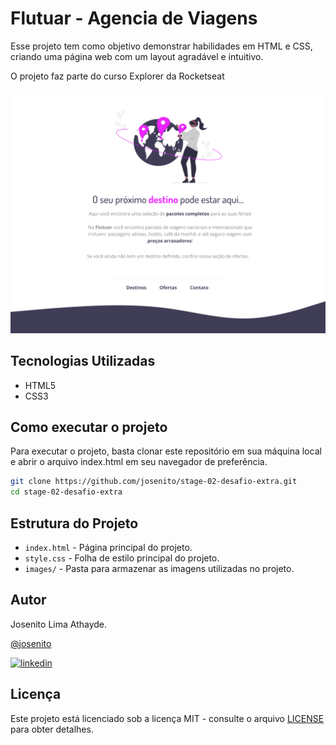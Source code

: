 # Flutuar - Agencia de Viagens

Esse projeto tem como objetivo demonstrar habilidades em HTML e CSS, criando uma página web com um layout agradável e intuitivo.

O projeto faz parte do curso Explorer da Rocketseat

![Print de tela do projeto](/images/desktop.png)

## Tecnologias Utilizadas

- HTML5
- CSS3

## Como executar o projeto

Para executar o projeto, basta clonar este repositório em sua máquina local e abrir o arquivo index.html em seu navegador de preferência.

```bash
git clone https://github.com/josenito/stage-02-desafio-extra.git
cd stage-02-desafio-extra 
```

## Estrutura do Projeto

- `index.html` - Página principal do projeto.
- `style.css` - Folha de estilo principal do projeto.
- `images/` - Pasta para armazenar as imagens utilizadas no projeto.

## Autor

Josenito Lima Athayde.

[@josenito](https://www.github.com/josenito)

[![linkedin](https://img.shields.io/badge/linkedin-0A66C2?style=for-the-badge&logo=linkedin&logoColor=white)](https://www.linkedin.com/in/josenito-lima-athayde-277a8ab3/)


## Licença

Este projeto está licenciado sob a licença MIT - consulte o arquivo [LICENSE](https://choosealicense.com/licenses/mit/) para obter detalhes.

